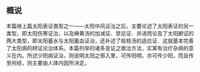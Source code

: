 ## 概说

本篇继上篇太阳表证类型之一——太阳中风证治之后，主要论述了太阳表证的另一类型，即太阳伤寒证治，以及麻黄汤的加减证、禁忌证．并进而论及了太阳腑证的两大类型，即太阳蓄水与太阳蓄血证治，还补述了桂枝汤的适应证．这就基本完善了太阳病的辨证论治体系。本篇列举的诸多变证之救治方法，实寓有治疗杂病的意义在内。所述少阳病证治，则说明太阳之邪入里，可传阳明，亦可传少阳，而且传至何经，则主要由人体内因所决定。
